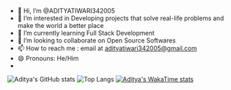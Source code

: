 - 👋 Hi, I’m @ADITYATIWARI342005
- 👀 I’m interested in Developing projects that solve real-life problems and make the world a better place
- 🌱 I’m currently learning Full Stack Development
- 💞️ I’m looking to collaborate on Open Source Softwares
- 📫 How to reach me : email at adityatiwari342005@gmail.com
- 😄 Pronouns: He/Him
- 
![Aditya's GitHub stats](https://github-readme-stats.vercel.app/api?username=ADITYATIWARI342005&show_icons=true&theme=radical)
![Top Langs](https://github-readme-stats.vercel.app/api/top-langs/?username=ADITYATIWARI342005&layout=compact)
[![Aditya's WakaTime stats](https://github-readme-stats.vercel.app/api/wakatime?username=ffflabs)](https://github.com/ADITYATIWARI342005/ADITYATIWARI342005/github-readme-stats)
<!---
ADITYATIWARI342005/ADITYATIWARI342005 is a ✨ special ✨ repository because its `README.md` (this file) appears on your GitHub profile.
You can click the Preview link to take a look at your changes.
--->
